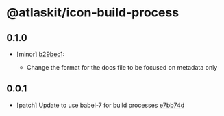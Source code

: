 # @atlaskit/icon-build-process

## 0.1.0
- [minor] [b29bec1](https://bitbucket.org/atlassian/atlaskit-mk-2/commits/b29bec1):

  - Change the format for the docs file to be focused on metadata only

## 0.0.1
- [patch] Update to use babel-7 for build processes [e7bb74d](https://bitbucket.org/atlassian/atlaskit-mk-2/commits/e7bb74d)
